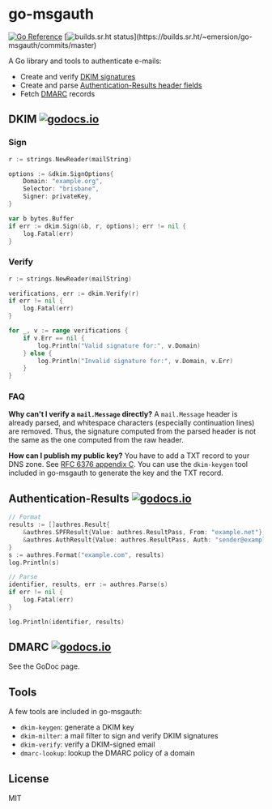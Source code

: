 # go-msgauth

[![Go Reference](https://pkg.go.dev/badge/github.com/emersion/go-msgauth.svg)](https://pkg.go.dev/github.com/emersion/go-msgauth)
[![builds.sr.ht status](https://builds.sr.ht/~emersion/go-msgauth/commits/master.svg?)](https://builds.sr.ht/~emersion/go-msgauth/commits/master)

A Go library and tools to authenticate e-mails:

* Create and verify [DKIM signatures][DKIM]
* Create and parse [Authentication-Results header fields][Authentication-Results]
* Fetch [DMARC] records

## DKIM [![godocs.io](https://godocs.io/github.com/emersion/go-msgauth/dkim?status.svg)](https://godocs.io/github.com/emersion/go-msgauth/dkim)

### Sign

```go
r := strings.NewReader(mailString)

options := &dkim.SignOptions{
	Domain: "example.org",
	Selector: "brisbane",
	Signer: privateKey,
}

var b bytes.Buffer
if err := dkim.Sign(&b, r, options); err != nil {
	log.Fatal(err)
}
```

### Verify

```go
r := strings.NewReader(mailString)

verifications, err := dkim.Verify(r)
if err != nil {
	log.Fatal(err)
}

for _, v := range verifications {
	if v.Err == nil {
		log.Println("Valid signature for:", v.Domain)
	} else {
		log.Println("Invalid signature for:", v.Domain, v.Err)
	}
}
```

### FAQ

**Why can't I verify a `mail.Message` directly?** A `mail.Message` header is
already parsed, and whitespace characters (especially continuation lines) are
removed. Thus, the signature computed from the parsed header is not the same as
the one computed from the raw header.

**How can I publish my public key?** You have to add a TXT record to your DNS
zone. See [RFC 6376 appendix C](https://tools.ietf.org/html/rfc6376#appendix-C).
You can use the `dkim-keygen` tool included in go-msgauth to generate the key
and the TXT record.

## Authentication-Results [![godocs.io](https://godocs.io/github.com/emersion/go-msgauth/authres?status.svg)](https://godocs.io/github.com/emersion/go-msgauth/authres)

```go
// Format
results := []authres.Result{
	&authres.SPFResult{Value: authres.ResultPass, From: "example.net"},
	&authres.AuthResult{Value: authres.ResultPass, Auth: "sender@example.com"},
}
s := authres.Format("example.com", results)
log.Println(s)

// Parse
identifier, results, err := authres.Parse(s)
if err != nil {
	log.Fatal(err)
}

log.Println(identifier, results)
```

## DMARC [![godocs.io](https://godocs.io/github.com/emersion/go-msgauth/dmarc?status.svg)](https://godocs.io/github.com/emersion/go-msgauth/dmarc)

See the GoDoc page.

## Tools

A few tools are included in go-msgauth:

- `dkim-keygen`: generate a DKIM key
- `dkim-milter`: a mail filter to sign and verify DKIM signatures
- `dkim-verify`: verify a DKIM-signed email
- `dmarc-lookup`: lookup the DMARC policy of a domain

## License

MIT

[DKIM]: https://tools.ietf.org/html/rfc6376
[Authentication-Results]: https://tools.ietf.org/html/rfc7601
[DMARC]: http://tools.ietf.org/html/rfc7489
